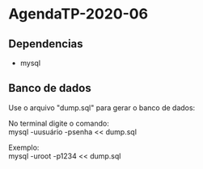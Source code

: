 # AgendaTP-2020-06
## Dependencias

*   mysql

## Banco de dados
Use o arquivo "dump.sql" para gerar o banco de dados:

No terminal digite o comando:  
mysql -uusuário -psenha << dump.sql  

Exemplo:  
mysql -uroot -p1234 << dump.sql
